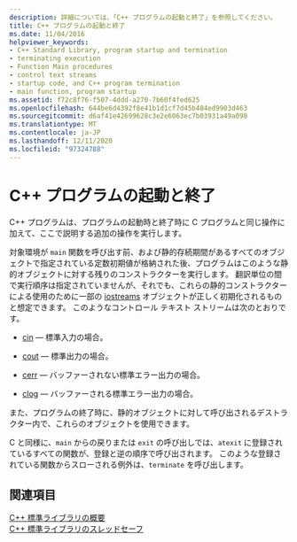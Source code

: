 ```yaml
---
description: 詳細については、「C++ プログラムの起動と終了」を参照してください。
title: C++ プログラムの起動と終了
ms.date: 11/04/2016
helpviewer_keywords:
- C++ Standard Library, program startup and termination
- terminating execution
- Function Main procedures
- control text streams
- startup code, and C++ program termination
- main function, program startup
ms.assetid: f72c8f76-f507-4ddd-a270-7b60f4fed625
ms.openlocfilehash: 644be6d4392f8e41b1d1cf7d45b484ed9903d463
ms.sourcegitcommit: d6af41e42699628c3e2e6063ec7b03931a49a098
ms.translationtype: MT
ms.contentlocale: ja-JP
ms.lasthandoff: 12/11/2020
ms.locfileid: "97324788"
---
```

# <a name="c-program-startup-and-termination"></a>C++ プログラムの起動と終了

C++ プログラムは、プログラムの起動時と終了時に C プログラムと同じ操作に加えて、ここで説明する追加の操作を実行します。

対象環境が `main` 関数を呼び出す前、および静的存続期間があるすべてのオブジェクトで指定されている定数初期値が格納された後、プログラムはこのような静的オブジェクトに対する残りのコンストラクターを実行します。 翻訳単位の間で実行順序は指定されていませんが、それでも、これらの静的コンストラクターによる使用のために一部の [iostreams](../standard-library/iostreams-conventions.md) オブジェクトが正しく初期化されるものと想定できます。 このようなコントロール テキスト ストリームは次のとおりです。

- [cin](../standard-library/iostream.md#cin) — 標準入力の場合。

- [cout](../standard-library/iostream.md#cout) — 標準出力の場合。

- [cerr](../standard-library/iostream.md#cerr) — バッファーされない標準エラー出力の場合。

- [clog](../standard-library/iostream.md#clog) — バッファーされる標準エラー出力の場合。

また、プログラムの終了時に、静的オブジェクトに対して呼び出されるデストラクター内で、これらのオブジェクトを使用できます。

C と同様に、`main` からの戻りまたは `exit` の呼び出しでは、`atexit` に登録されているすべての関数が、登録と逆の順序で呼び出されます。 このような登録されている関数からスローされる例外は、`terminate` を呼び出します。

## <a name="see-also"></a>関連項目

[C++ 標準ライブラリの概要](../standard-library/cpp-standard-library-overview.md)\
[C++ 標準ライブラリのスレッドセーフ](../standard-library/thread-safety-in-the-cpp-standard-library.md)
